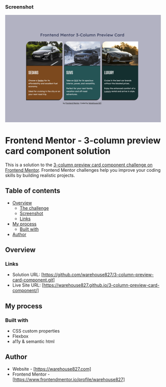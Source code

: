 ### Screenshot
![](screenshots/3-column-preview-card-component--warehouse-827--screenshot--v2.png)

# Frontend Mentor - 3-column preview card component solution

This is a solution to the [3-column preview card component challenge on Frontend Mentor](https://www.frontendmentor.io/challenges/3column-preview-card-component-pH92eAR2-). Frontend Mentor challenges help you improve your coding skills by building realistic projects. 

## Table of contents

- [Overview](#overview)
  - [The challenge](#the-challenge)
  - [Screenshot](#screenshot)
  - [Links](#links)
- [My process](#my-process)
  - [Built with](#built-with)
- [Author](#author)


## Overview

### Links

- Solution URL: [https://github.com/warehouse827/3-column-preview-card-component.git]
- Live Site URL: [https://warehouse827.github.io/3-column-preview-card-component/]

## My process

### Built with

- CSS custom properties
- Flexbox
- a11y & semantic html

## Author

- Website - [https://warehouse827.com]
- Frontend Mentor - [https://www.frontendmentor.io/profile/warehouse827]
